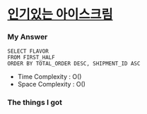 # [인기있는 아이스크림](https://school.programmers.co.kr/learn/courses/30/lessons/133024)

### My Answer

```mysql
SELECT FLAVOR
FROM FIRST_HALF 
ORDER BY TOTAL_ORDER DESC, SHIPMENT_ID ASC
```

* Time Complexity : O()
* Space Complexity : O()



### The things I got

